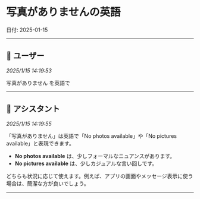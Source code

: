# 写真がありませんの英語

日付: 2025-01-15

---

## 👤 ユーザー
*2025/1/15 14:19:53*

写真がありません を英語で

---

## 🤖 アシスタント
*2025/1/15 14:19:55*

「写真がありません」は英語で「No photos available」や「No pictures available」と表現できます。

- **No photos available** は、少しフォーマルなニュアンスがあります。
- **No pictures available** は、少しカジュアルな言い回しです。

どちらも状況に応じて使えます。例えば、アプリの画面やメッセージ表示に使う場合は、簡潔な方が良いでしょう。

---
